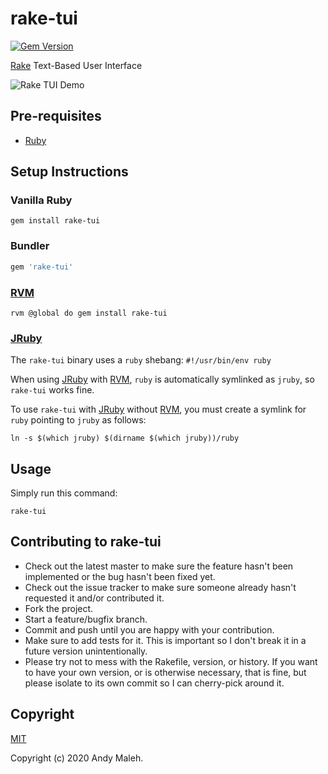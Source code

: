 # rake-tui
[![Gem Version](https://badge.fury.io/rb/rake-tui.svg)](https://badge.fury.io/rb/rake-tui)

[Rake](https://github.com/ruby/rake) Text-Based User Interface

![Rake TUI Demo](rake-tui-demo.gif)

## Pre-requisites

- [Ruby](https://www.ruby-lang.org/en/)

## Setup Instructions

### Vanilla Ruby

```
gem install rake-tui
```

### Bundler

```ruby
gem 'rake-tui'
```

### [RVM](https://rvm.io/)

```
rvm @global do gem install rake-tui
```

### [JRuby](https://www.jruby.org/)

The `rake-tui` binary uses a `ruby` shebang: `#!/usr/bin/env ruby`

When using [JRuby](https://www.jruby.org/) with [RVM](https://rvm.io/), `ruby` is automatically symlinked as `jruby`, so `rake-tui` works fine.

To use `rake-tui` with [JRuby](https://www.jruby.org/) without [RVM](https://rvm.io/), you must create a symlink for `ruby` pointing to `jruby` as follows:

```
ln -s $(which jruby) $(dirname $(which jruby))/ruby
```

## Usage

Simply run this command:

```
rake-tui
```

## Contributing to rake-tui

-   Check out the latest master to make sure the feature hasn't been
    implemented or the bug hasn't been fixed yet.
-   Check out the issue tracker to make sure someone already hasn't
    requested it and/or contributed it.
-   Fork the project.
-   Start a feature/bugfix branch.
-   Commit and push until you are happy with your contribution.
-   Make sure to add tests for it. This is important so I don't break it
    in a future version unintentionally.
-   Please try not to mess with the Rakefile, version, or history. If
    you want to have your own version, or is otherwise necessary, that
    is fine, but please isolate to its own commit so I can cherry-pick
    around it.

## Copyright

[MIT](LICENSE.txt)

Copyright (c) 2020 Andy Maleh.
